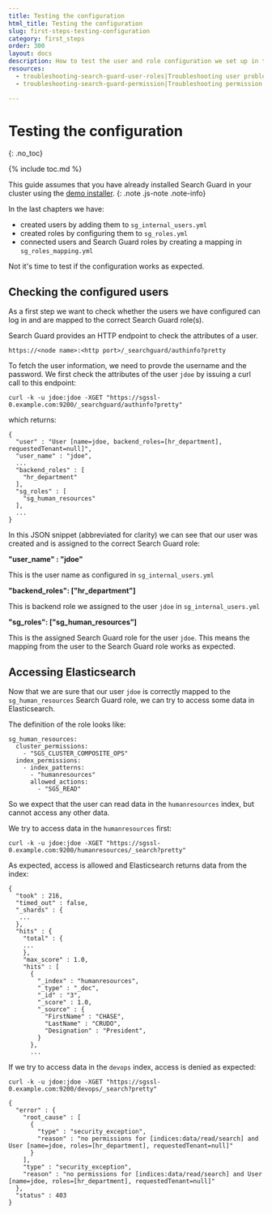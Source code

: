 ```yaml
---
title: Testing the configuration
html_title: Testing the configuration
slug: first-steps-testing-configuration
category: first_steps
order: 300
layout: docs
description: How to test the user and role configuration we set up in the last steps.
resources:
  - troubleshooting-search-guard-user-roles|Troubleshooting user problems 
  - troubleshooting-search-guard-permission|Troubleshooting permission problems  

---
```

<!---
Copyright 2020 floragunn GmbH
-->

# Testing the configuration
{: .no_toc}

{% include toc.md %}

This guide assumes that you have already installed Search Guard in your cluster using the [demo installer](demo-installer).
{: .note .js-note .note-info}

In the last chapters we have:

* created users by adding them to `sg_internal_users.yml`
* created roles by configuring them to `sg_roles.yml`
* connected users and Search Guard roles by creating a mapping in `sg_roles_mapping.yml`

Not it's time to test if the configuration works as expected.

## Checking the configured users

As a first step we want to check whether the users we have configured can log in and are mapped to the correct Search Guard role(s).

Search Guard provides an HTTP endpoint to check the attributes of a user. 

```
https://<node name>:<http port>/_searchguard/authinfo?pretty
```

To fetch the user information, we need to provde the username and the password. We first check the attributes of the user `jdoe` by issuing a curl call to this endpoint:

```
curl -k -u jdoe:jdoe -XGET "https://sgssl-0.example.com:9200/_searchguard/authinfo?pretty"
```

which returns:

```
{
  "user" : "User [name=jdoe, backend_roles=[hr_department], requestedTenant=null]",
  "user_name" : "jdoe",
  ...
  "backend_roles" : [
    "hr_department"
  ],
  "sg_roles" : [
    "sg_human_resources"
  ],
  ...
}
```

In this JSON snippet (abbreviated for clarity) we can see that our user was created and is assigned to the correct Search Guard role:

**"user_name" : "jdoe"**

This is the user name as configured in `sg_internal_users.yml`

**"backend\_roles": ["hr\_department"]**

This is backend role we assigned to the user `jdoe` in `sg_internal_users.yml`

**"sg\_roles": ["sg\_human\_resources"]**

This is the assigned Search Guard role for the user `jdoe`. This means the mapping from the user to the Search Guard role works as expected.

## Accessing Elasticsearch

Now that we are sure that our user `jdoe` is correctly mapped to the `sg_human_resources` Search Guard role, we can try to access some data in Elasticsearch.

The definition of the role looks like:

```
sg_human_resources:
  cluster_permissions:
    - "SGS_CLUSTER_COMPOSITE_OPS"
  index_permissions:
    - index_patterns:
      - "humanresources"
      allowed_actions:
        - "SGS_READ"
```  

So we expect that the user can read data in the `humanresources` index, but cannot access any other data.

We try to access data in the `humanresources` first:

```
curl -k -u jdoe:jdoe -XGET "https://sgssl-0.example.com:9200/humanresources/_search?pretty"
```

As expected, access is allowed and Elasticsearch returns data from the index:

```
{
  "took" : 216,
  "timed_out" : false,
  "_shards" : {
   ...
  },
  "hits" : {
    "total" : {
    ...
    },
    "max_score" : 1.0,
    "hits" : [
      {
        "_index" : "humanresources",
        "_type" : "_doc",
        "_id" : "3",
        "_score" : 1.0,
        "_source" : {
          "FirstName" : "CHASE",
          "LastName" : "CRUDO",
          "Designation" : "President",
        }
      },
      ... 
```

If we try to access data in the `devops` index, access is denied as expected:

```
curl -k -u jdoe:jdoe -XGET "https://sgssl-0.example.com:9200/devops/_search?pretty"
```
```
{
  "error" : {
    "root_cause" : [
      {
        "type" : "security_exception",
        "reason" : "no permissions for [indices:data/read/search] and User [name=jdoe, roles=[hr_department], requestedTenant=null]"
      }
    ],
    "type" : "security_exception",
    "reason" : "no permissions for [indices:data/read/search] and User [name=jdoe, roles=[hr_department], requestedTenant=null]"
  },
  "status" : 403
}
```